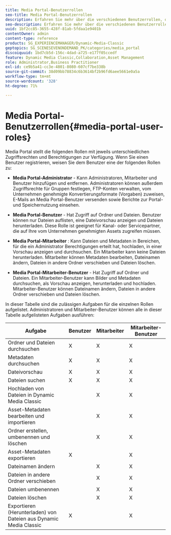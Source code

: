 ```yaml
---
title: Media Portal-Benutzerrollen
seo-title: Media Portal-Benutzerrollen
description: Erfahren Sie mehr über die verschiedenen Benutzerrollen, die in Media Portal verfügbar sind.
seo-description: Erfahren Sie mehr über die verschiedenen Benutzerrollen, die in Media Portal verfügbar sind.
uuid: 1bf2cc85-3655-428f-81ab-5fdaa1e9401b
contentOwner: admin
content-type: reference
products: SG_EXPERIENCEMANAGER/Dynamic-Media-Classic
geptopics: SG_SCENESEVENONDEMAND_PK/categories/media_portal
discoiquuid: 1bd7cb5d-156c-4dad-a725-e177f05ccedf
feature: Dynamic Media Classic,Collaboration,Asset Management
role: Administrator,Business Practitioner
exl-id: ce9b5a41-cc3e-4801-8080-607cf7be338b
source-git-commit: 38d09bb78834c6b3614bf2b96fd6aee5661e0a5a
workflow-type: tm+mt
source-wordcount: '328'
ht-degree: 71%

---
```


# Media Portal-Benutzerrollen{#media-portal-user-roles}

Media Portal stellt die folgenden Rollen mit jeweils unterschiedlichen Zugriffsrechten und Berechtigungen zur Verfügung. Wenn Sie einen Benutzer registrieren, weisen Sie dem Benutzer eine der folgenden Rollen zu:

* **Media Portal-Administrator**  - Kann Administratoren, Mitarbeiter und Benutzer hinzufügen und entfernen. Administratoren können außerdem Zugriffsrechte für Gruppen festlegen, FTP-Konten verwalten, vom Unternehmen genehmigte Konvertierungsformate (Vorgaben) zuweisen, E-Mails an Media Portal-Benutzer versenden sowie Berichte zur Portal- und Speichernutzung einsehen.

* **Media Portal-Benutzer**  - Hat Zugriff auf Ordner und Dateien. Benutzer können nur Dateien auflisten, eine Dateivorschau anzeigen und Dateien herunterladen. Diese Rolle ist geeignet für Kanal- oder Servicepartner, die auf Ihre vom Unternehmen genehmigten Assets zugreifen müssen.

* **Media Portal-Mitarbeiter** : Kann Dateien und Metadaten in Bereichen, für die ein Administrator Berechtigungen erteilt hat, hochladen, in einer Vorschau anzeigen und durchsuchen. Ein Mitarbeiter kann keine Dateien herunterladen. Mitarbeiter können Metadaten bearbeiten, Dateinamen ändern, Dateien in andere Ordner verschieben und Dateien löschen.

* **Media Portal-Mitarbeiter-Benutzer**  - Hat Zugriff auf Ordner und Dateien. Ein Mitarbeiter-Benutzer kann Bilder und Metadaten durchsuchen, als Vorschau anzeigen, herunterladen und hochladen. Mitarbeiter-Benutzer können Dateinamen ändern, Dateien in andere Ordner verschieben und Dateien löschen.

In dieser Tabelle sind die zulässigen Aufgaben für die einzelnen Rollen aufgelistet. Administratoren und Mitarbeiter-Benutzer können alle in dieser Tabelle aufgelisteten Aufgaben ausführen:

| Aufgabe | Benutzer | Mitarbeiter | Mitarbeiter-Benutzer |
|--- |--- |--- |--- |
| Ordner und Dateien durchsuchen | X | X | X |
| Metadaten durchsuchen | X | X | X |
| Dateivorschau | X | X | X |
| Dateien suchen | X | X | X |
| Hochladen von Dateien in Dynamic Media Classic |  | X | X |
| Asset-Metadaten bearbeiten und importieren |  | X | X |
| Ordner erstellen, umbenennen und löschen |  | X | X |
| Asset-Metadaten exportieren | X |  | X |
| Dateinamen ändern |  | X | X |
| Dateien in andere Ordner verschieben |  | X | X |
| Dateien umbenennen |  | X | X |
| Dateien löschen |  | X | X |
| Exportieren (Herunterladen) von Dateien aus Dynamic Media Classic | X |  | X |
